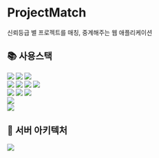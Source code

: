 # ProjectMatch
신뢰등급 별 프로젝트를 매칭, 중계해주는 웹 애플리케이션
<br>

## 📚 사용스택
<div>
  <img src="https://img.shields.io/badge/Java-007396?style=flat-square&logo=OpenJDK&logoColor=ffffff">
  <img src="https://img.shields.io/badge/Spring Boot-6DB33F?style=flat-square&logo=Spring Boot&logoColor=ffffff"> 
  <img src="https://img.shields.io/badge/Gradle-02303A?style=flat-square&logo=Gradle&logoColor=ffffff">
</div>
<div>
  <img src="https://img.shields.io/badge/MySQL-4479A1.svg?style=flat-square&logo=mysql&logoColor=ffffff">
  <img src="https://img.shields.io/badge/Redis-DC382D?style=flat-square&logo=redis&logoColor=ffffff">
  <img src="https://img.shields.io/badge/Amazon RDS-527FFF?style=flat-square&logo=amazon rds&logoColor=ffffff">
  <img src="https://img.shields.io/badge/Amazon S3-569A31?style=flat-square&logo=amazon s3&logoColor=ffffff">
</div>
<div>
  <img src="https://img.shields.io/badge/Amazon AWS-232F3E?style=flat-square&logo=amazon aws&logoColor=ffffff">
  <img src="https://img.shields.io/badge/Docker-2496ED?style=flat-square&logo=docker&logoColor=ffffff">
  <img src="https://img.shields.io/badge/Github Actions-2088FF?style=flat-square&logo=github actions&logoColor=ffffff">
</div>
<div>
  <img src="https://img.shields.io/badge/Notion-000000?style=flat-square&logo=notion&logoColor=ffffff">
</div>
<div>
  <img src="https://img.shields.io/badge/JSON Web Tokens-000000?style=flat-square&logo=json web tokens&logoColor=ffffff">
</div>

## 🚀 서버 아키텍처
<div>
  <img src="docs/images/server_architecture.svg">
</div>
